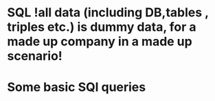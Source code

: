 # SQL !all data (including DB,tables , triples etc.) is dummy data, for a made up company in a made up scenario!
# Some basic SQl queries 
